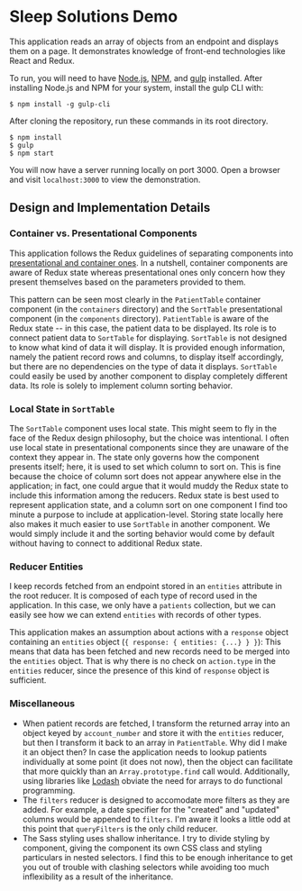 Sleep Solutions Demo
====================

This application reads an array of objects from an endpoint and displays them on a page. It demonstrates knowledge of front-end technologies like React and Redux.

To run, you will need to have [Node.js](https://nodejs.org/en/), [NPM](https://www.npmjs.com/), and [gulp](http://gulpjs.com/) installed. After installing Node.js and NPM for your system, install the gulp CLI with:

    $ npm install -g gulp-cli

After cloning the repository, run these commands in its root directory.

    $ npm install
    $ gulp
    $ npm start

You will now have a server running locally on port 3000. Open a browser and visit `localhost:3000` to view the demonstration.

## Design and Implementation Details
### Container vs. Presentational Components
This application follows the Redux guidelines of separating components into [presentational and container ones](https://medium.com/@dan_abramov/smart-and-dumb-components-7ca2f9a7c7d0). In a nutshell, container components are aware of Redux state whereas presentational ones only concern how they present themselves based on the parameters provided to them.

This pattern can be seen most clearly in the `PatientTable` container component (in the `containers` directory) and the `SortTable` presentational component (in the `components` directory). `PatientTable` is aware of the Redux state -- in this case, the patient data to be displayed. Its role is to connect patient data to `SortTable` for displaying. `SortTable` is not designed to know what kind of data it will display. It is provided enough information, namely the patient record rows and columns, to display itself accordingly, but there are no dependencies on the type of data it displays. `SortTable` could easily be used by another component to display completely different data. Its role is solely to implement column sorting behavior.

### Local State in `SortTable`
The `SortTable` component uses local state. This might seem to fly in the face of the Redux design philosophy, but the choice was intentional. I often use local state in presentational components since they are unaware of the context they appear in. The state only governs how the component presents itself; here, it is used to set which column to sort on. This is fine because the choice of column sort does not appear anywhere else in the application; in fact, one could argue that it would muddy the Redux state to include this information among the reducers. Redux state is best used to represent application state, and a column sort on one component I find too minute a purpose to include at application-level. Storing state locally here also makes it much easier to use `SortTable` in another component. We would simply include it and the sorting behavior would come by default without having to connect to additional Redux state.

### Reducer Entities
I keep records fetched from an endpoint stored in an `entities` attribute in the root reducer. It is composed of each type of record used in the application. In this case, we only have a `patients` collection, but we can easily see how we can extend `entities` with records of other types.

This application makes an assumption about actions with a `response` object containing an `entities` object (`{ response: { entities: {...} } }`): This means that data has been fetched and new records need to be merged into the `entities` object. That is why there is no check on `action.type` in the `entities` reducer, since the presence of this kind of `response` object is sufficient.

### Miscellaneous
- When patient records are fetched, I transform the returned array into an object keyed by `account_number` and store it with the `entities` reducer, but then I transform it back to an array in `PatientTable`. Why did I make it an object then? In case the application needs to lookup patients individually at some point (it does not now), then the object can facilitate that more quickly than an `Array.prototype.find` call would. Additionally, using libraries like [Lodash](https://lodash.com/) obviate the need for arrays to do functional programming.
- The `filters` reducer is designed to accomodate more filters as they are added. For example, a date specifier for the "created" and "updated" columns would be appended to `filters`. I'm aware it looks a little odd at this point that `queryFilters` is the only child reducer.
- The Sass styling uses shallow inheritance. I try to divide styling by component, giving the component its own CSS class and styling particulars in nested selectors. I find this to be enough inheritance to get you out of trouble with clashing selectors while avoiding too much inflexibility as a result of the inheritance.
